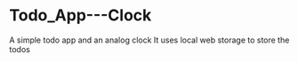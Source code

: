 # Todo_App---Clock
 
A simple todo app and an analog clock
It uses local web storage to store the todos
